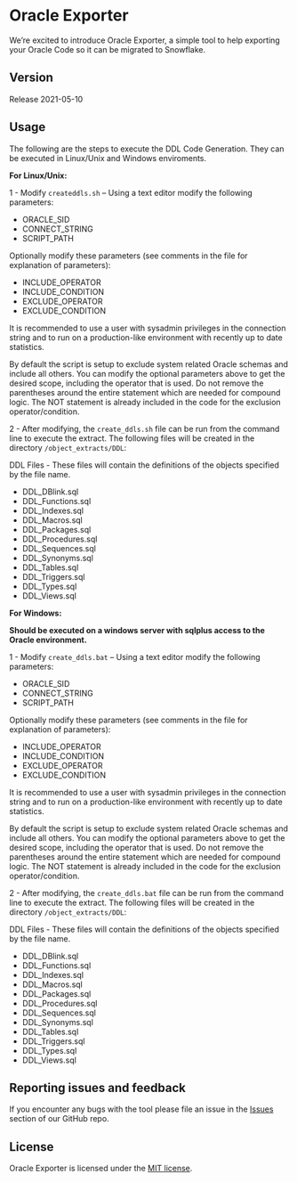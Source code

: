 ﻿# Oracle Exporter

We’re excited to introduce Oracle Exporter, a simple tool to help exporting your Oracle Code
so it can be migrated to Snowflake.

## Version

Release 2021-05-10

## Usage

The following are the steps to execute the DDL Code Generation. They can be executed in Linux/Unix and Windows enviroments.

**For Linux/Unix:**

1 - Modify `createddls.sh` – Using a text editor modify the following parameters:

* ORACLE_SID
* CONNECT_STRING
* SCRIPT_PATH

Optionally modify these parameters (see comments in the file for explanation of parameters):

* INCLUDE_OPERATOR
* INCLUDE_CONDITION
* EXCLUDE_OPERATOR
* EXCLUDE_CONDITION

It is recommended to use a user  with sysadmin privileges in the connection string and to run on a production-like environment with recently up to date statistics.

By default the script is setup to exclude system related Oracle schemas and include all others.  You can modify the optional parameters above to get the desired scope, including the operator that is used.   Do not remove the parentheses around the entire statement which are needed for compound logic.  The NOT statement is already included in the code for the exclusion operator/condition.


2 - After modifying, the `create_ddls.sh` file can be run from the command line to execute the extract.  The following files will be created in the directory `/object_extracts/DDL`:

DDL Files - These files will contain the definitions of the objects specified by the file name.

*	DDL_DBlink.sql
*	DDL_Functions.sql
*	DDL_Indexes.sql
*	DDL_Macros.sql
*	DDL_Packages.sql
*	DDL_Procedures.sql
*	DDL_Sequences.sql
*	DDL_Synonyms.sql
*	DDL_Tables.sql
*	DDL_Triggers.sql
*	DDL_Types.sql
*	DDL_Views.sql


**For Windows:**

**Should be executed on a windows server with sqlplus access to the Oracle environment.**

1 - Modify `create_ddls.bat` – Using a text editor modify the following parameters:

* ORACLE_SID
* CONNECT_STRING
* SCRIPT_PATH

Optionally modify these parameters (see comments in the file for explanation of parameters):

* INCLUDE_OPERATOR
* INCLUDE_CONDITION
* EXCLUDE_OPERATOR
* EXCLUDE_CONDITION

It is recommended to use a user  with sysadmin privileges in the connection string and to run on a production-like environment with recently up to date statistics.

By default the script is setup to exclude system related Oracle schemas and include all others.  You can modify the optional parameters above to get the desired scope, including the operator that is used.   Do not remove the parentheses around the entire statement which are needed for compound logic.  The NOT statement is already included in the code for the exclusion operator/condition.


2 - After modifying, the `create_ddls.bat` file can be run from the command line to execute the extract.  The following files will be created in the directory `/object_extracts/DDL`:

DDL Files - These files will contain the definitions of the objects specified by the file name.

*	DDL_DBlink.sql
*	DDL_Functions.sql
*	DDL_Indexes.sql
*	DDL_Macros.sql
*	DDL_Packages.sql
*	DDL_Procedures.sql
*	DDL_Sequences.sql
*	DDL_Synonyms.sql
*	DDL_Tables.sql
*	DDL_Triggers.sql
*	DDL_Types.sql
*	DDL_Views.sql

## Reporting issues and feedback

If you encounter any bugs with the tool please file an issue in the
[Issues](https://github.com/MobilizeNet/SnowConvertDDLExportScripts/issues) section of our GitHub repo.

## License

Oracle Exporter is licensed under the [MIT license](https://github.com/MobilizeNet/SnowConvertDDLExportScripts/blob/main/Oracle/LICENSE.txt).


